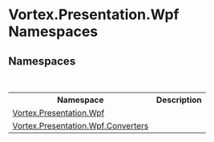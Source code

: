 # Vortex.Presentation.Wpf Namespaces

## Namespaces
&nbsp;<table><tr><th>Namespace</th><th>Description</th></tr><tr><td><a href="N_Vortex_Presentation_Wpf.md">Vortex.Presentation.Wpf</a></td><td></td></tr><tr><td><a href="N_Vortex_Presentation_Wpf_Converters.md">Vortex.Presentation.Wpf.Converters</a></td><td></td></tr></table>&nbsp;
